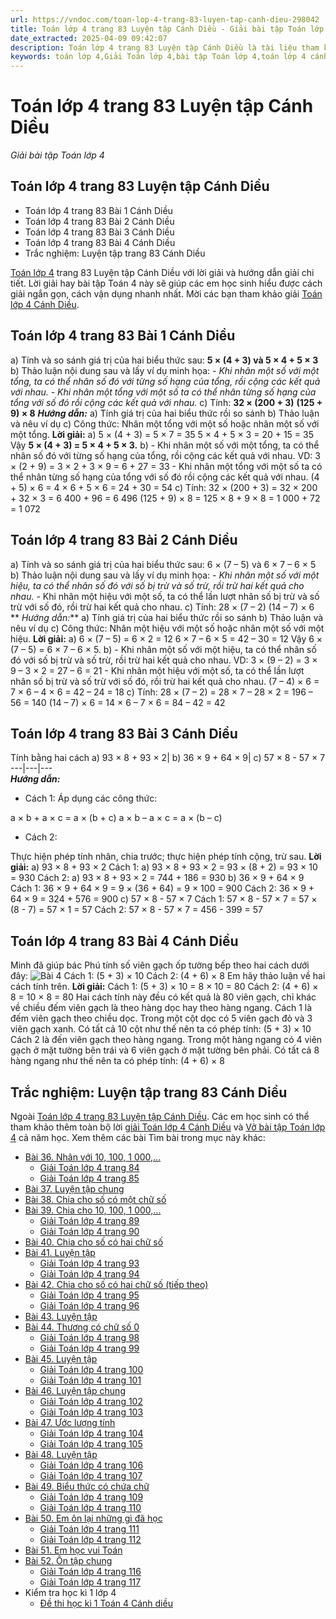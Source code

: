 ```yaml
---
url: https://vndoc.com/toan-lop-4-trang-83-luyen-tap-canh-dieu-298042
title: Toán lớp 4 trang 83 Luyện tập Cánh Diều - Giải bài tập Toán lớp 4 - VnDoc.com
date_extracted: 2025-04-09 09:42:07
description: Toán lớp 4 trang 83 Luyện tập Cánh Diều là tài liệu tham khảo giúp các em học sinh ôn tập lại các dạng bài, rèn luyện kỹ năng giải Toán 4. Sau đây mời các em tham khảo lời giải.
keywords: toán lớp 4,Giải Toán lớp 4,bài tập Toán lớp 4,toán lớp 4 cánh diều,Giải toán lớp 4 cánh diều,Toán lớp 4 Tập 1,toán lớp 4 trang 83 cánh diều,Luyện tập trang 83 Cánh diều,Luyện tập trang 83 lớp 4,bài tập Luyện tập trang 83 Cánh diều,Giải sách Toán lớp 4,Bài tập Toán lớp 4 có lời giải,bài tập toán lớp 4 trang 81,toán lớp 4 Luyện tập trang 83,Luyện tập lớp 4
---
```


# Toán lớp 4 trang 83 Luyện tập Cánh Diều
 _Giải bài tập Toán lớp 4_
## **Toán lớp 4 trang 83 Luyện tập Cánh Diều**
  * Toán lớp 4 trang 83 Bài 1 Cánh Diều
  * Toán lớp 4 trang 83 Bài 2 Cánh Diều
  * Toán lớp 4 trang 83 Bài 3 Cánh Diều
  * Toán lớp 4 trang 83 Bài 4 Cánh Diều
  * Trắc nghiệm: Luyện tập trang 83 Cánh Diều

[Toán lớp 4](<https://vndoc.com/toan-lop4>) trang 83 Luyện tập Cánh Diều với lời giải và hướng dẫn giải chi tiết. Lời giải hay bài tập Toán 4 này sẽ giúp các em học sinh hiểu được cách giải ngắn gọn, cách vận dụng nhanh nhất. Mời các bạn tham khảo giải [Toán lớp 4 Cánh Diều](<https://vndoc.com/toan-lop-4-canh-dieu>).
## **Toán lớp 4 trang 83 Bài 1 Cánh Diều**
a\) Tính và so sánh giá trị của hai biểu thức sau:
**5 × \(4 + 3\) và 5 × 4 + 5 × 3**
b\) Thảo luận nội dung sau và lấy ví dụ minh họa:
_\- Khi nhân một số với một tổng, ta có thể nhân số đó với từng số hạng của tổng, rồi cộng các kết quả với nhau._
_\- Khi nhân một tổng với một số ta có thể nhân từng số hạng của tổng với số đó rồi cộng các kết quả với nhau._
c\) Tính:
**32 × \(200 + 3\)**
**\(125 + 9\) × 8**
 _**Hướng dẫn:**_
a\) Tính giá trị của hai biểu thức rồi so sánh
b\) Thảo luận và nêu ví dụ
c\) Công thức: Nhân một tổng với một số hoặc nhân một số với một tổng.
**Lời giải:**
a\)
5 × \(4 + 3\) = 5 × 7 = 35
5 × 4 + 5 × 3 = 20 + 15 = 35
Vậy **5 × \(4 + 3\) = 5 × 4 + 5 × 3.**
b\)
\- Khi nhân một số với một tổng, ta có thể nhân số đó với từng số hạng của tổng, rồi cộng các kết quả với nhau.
VD: 3 × \(2 + 9\) = 3 × 2 + 3 × 9 = 6 + 27 = 33
\- Khi nhân một tổng với một số ta có thể nhân từng số hạng của tổng với số đó rồi cộng các kết quả với nhau.
\(4 + 5\) × 6 = 4 × 6 + 5 × 6 = 24 + 30 = 54
c\) Tính:
32 × \(200 + 3\) = 32 × 200 + 32 × 3 = 6 400 + 96 = 6 496
\(125 + 9\) × 8 = 125 × 8 + 9 × 8 = 1 000 + 72 = 1 072
## **Toán lớp 4 trang 83 Bài 2 Cánh Diều**
a\) Tính và so sánh giá trị của hai biểu thức sau:
6 × \(7 – 5\) và 6 × 7 – 6 × 5
b\) Thảo luận nội dung sau và lấy ví dụ minh họa:
_\- Khi nhân một số với một hiệu, ta có thể nhân số đó với số bị trừ và số trừ, rồi trừ hai kết quả cho nhau._
\- Khi nhân một hiệu với một số, ta có thể lần lượt nhân số bị trừ và số trừ với số đó, rồi trừ hai kết quả cho nhau.
c\) Tính:
28 × \(7 – 2\) \(14 – 7\) × 6
** _Hướng dẫn:_**
a\) Tính giá trị của hai biểu thức rồi so sánh
b\) Thảo luận và nêu ví dụ
c\) Công thức: Nhân một hiệu với một số hoặc nhân một số với một hiệu.
**Lời giải:**
a\)
6 × \(7 – 5\) = 6 × 2 = 12
6 × 7 – 6 × 5 = 42 – 30 = 12
Vậy 6 × \(7 – 5\) = 6 × 7 – 6 × 5.
b\)
\- Khi nhân một số với một hiệu, ta có thể nhân số đó với số bị trừ và số trừ, rồi trừ hai kết quả cho nhau.
VD: 3 × \(9 – 2\) = 3 × 9 – 3 × 2 = 27 – 6 = 21
\- Khi nhân một hiệu với một số, ta có thể lần lượt nhân số bị trừ và số trừ với số đó, rồi trừ hai kết quả cho nhau.
\(7 – 4\) × 6 = 7 × 6 – 4 × 6 = 42 – 24 = 18
c\) Tính:
28 × \(7 – 2\) = 28 × 7 – 28 × 2 = 196 – 56 = 140
\(14 – 7\) × 6 = 14 × 6 – 7 × 6 = 84 – 42 = 42
## **Toán lớp 4 trang 83 Bài 3 Cánh Diều**
Tính bằng hai cách
a\) 93 × 8 + 93 × 2| b\) 36 × 9 + 64 × 9| c\) 57 × 8 - 57 × 7  
---|---|---  
 _**Hướng dẫn:**_
  * Cách 1: Áp dụng các công thức:

a × b + a × c = a × \(b + c\)
a × b – a × c = a × \(b – c\)
  * Cách 2:

Thực hiện phép tính nhân, chia trước; thực hiện phép tính cộng, trừ sau.
**Lời giải:**
a\) 93 × 8 + 93 × 2
Cách 1: a\) 93 × 8 + 93 × 2
= 93 × \(8 + 2\)
= 93 × 10
= 930
Cách 2: a\) 93 × 8 + 93 × 2
= 744 + 186
= 930
b\) 36 × 9 + 64 × 9
Cách 1: 36 × 9 + 64 × 9
= 9 × \(36 + 64\)
= 9 × 100
= 900
Cách 2: 36 × 9 + 64 × 9
= 324 + 576
= 900
c\) 57 × 8 - 57 × 7
Cách 1: 57 × 8 - 57 × 7
= 57 × \(8 - 7\)
= 57 × 1
= 57
Cách 2: 57 × 8 - 57 × 7
= 456 - 399
= 57
## **Toán lớp 4 trang 83 Bài 4 Cánh Diều**
Minh đã giúp bác Phú tính số viên gạch ốp tường bếp theo hai cách dưới đây:
![Bài 4](https://i.vdoc.vn/data/image/2023/05/31/Toan-4-bai-35-1.jpg)
Cách 1: \(5 + 3\) × 10
Cách 2: \(4 + 6\) × 8
Em hãy thảo luận về hai cách tính trên.
**Lời giải:**
Cách 1: \(5 + 3\) × 10 = 8 × 10 = 80
Cách 2: \(4 + 6\) × 8 = 10 × 8 = 80
Hai cách tính này đều có kết quả là 80 viên gạch, chỉ khác về chiều đếm viên gạch là theo hàng dọc hay theo hàng ngang.
Cách 1 là đếm viên gạch theo chiều dọc. Trong một cột dọc có 5 viên gạch đỏ và 3 viên gạch xanh. Có tất cả 10 cột như thế nên ta có phép tính:
\(5 + 3\) × 10
Cách 2 là đến viên gạch theo hàng ngang. Trong một hàng ngang có 4 viên gạch ở mặt tường bên trái và 6 viên gạch ở mặt tường bên phải. Có tất cả 8 hàng ngang như thế nên ta có phép tính:
\(4 + 6\) × 8
## **Trắc nghiệm: Luyện tập trang 83 Cánh Diều**
Ngoài [Toán lớp 4 trang 83 Luyện tập Cánh Diều](<https://vndoc.com/toan-lop-4-trang-83-luyen-tap-canh-dieu-298042>). Các em học sinh có thể tham khảo thêm toàn bộ lời [giải Toán lớp 4 Cánh Diều](<https://vndoc.com/toan-lop-4-canh-dieu>) và [Vở bài tập Toán lớp 4](<https://vndoc.com/vo-bt-toan4>) cả năm học.
Xem thêm các bài Tìm bài trong mục này khác:
  * [Bài 36. Nhân với 10, 100, 1 000,...](</toan-lop-4-trang-59-60-207331>)
    * [Giải Toán lớp 4 trang 84](</giai-toan-lop-4-trang-84-canh-dieu-324501>)
    * [Giải Toán lớp 4 trang 85](</giai-toan-lop-4-trang-85-canh-dieu-324504>)
  * [Bài 37. Luyện tập chung](</toan-lop-4-luyen-tap-chung-trang-86-canh-dieu-298047>)
  * [Bài 38. Chia cho số có một chữ số](</giai-bai-tap-trang-77-78-sgk-toan-4-chia-cho-so-co-mot-chu-so-luyen-tap-116784>)
  * [Bài 39. Chia cho 10, 100, 1 000,...](</toan-lop-4-trang-89-90-chia-cho-10-100-1-000-canh-dieu-298058>)
    * [Giải Toán lớp 4 trang 89](</giai-toan-lop-4-trang-89-canh-dieu-324516>)
    * [Giải Toán lớp 4 trang 90](</giai-toan-lop-4-trang-90-canh-dieu-324519>)
  * [Bài 40. Chia cho số có hai chữ số](</giai-bai-tap-trang-81-sgk-toan-4-chia-cho-so-co-hai-chu-so-116816>)
  * [Bài 41. Luyện tập](</toan-lop-4-luyen-tap-93-94-canh-dieu-298063>)
    * [Giải Toán lớp 4 trang 93](</giai-toan-lop-4-trang-93-canh-dieu-324529>)
    * [Giải Toán lớp 4 trang 94](</giai-toan-lop-4-trang-94-canh-dieu-324536>)
  * [Bài 42. Chia cho số có hai chữ số \(tiếp theo\)](</giai-bai-tap-trang-84-sgk-toan-4-chia-cho-so-co-hai-chu-so-luyen-tap-tiep-theo-116833>)
    * [Giải Toán lớp 4 trang 95](</giai-toan-lop-4-trang-95-canh-dieu-324544>)
    * [Giải Toán lớp 4 trang 96](</giai-bai-tap-trang-96-sgk-toan-4-luyen-tap-dau-hieu-chia-het-cho-2-va-dau-hieu-chia-het-cho-5-117086>)
  * [Bài 43. Luyện tập](</toan-lop-4-luyen-tap-trang-97-canh-dieu-298067>)
  * [Bài 44. Thương có chữ số 0](</giai-bai-tap-trang-85-sgk-toan-4-thuong-co-chu-so-0-116950>)
    * [Giải Toán lớp 4 trang 98](</giai-bai-tap-trang-98-sgk-toan-4-luyen-tap-dau-hieu-chia-het-cho-9-va-dau-hieu-chia-het-cho-3-117136>)
    * [Giải Toán lớp 4 trang 99](</giai-toan-lop-4-trang-99-canh-dieu-324570>)
  * [Bài 45. Luyện tập](</toan-lop-4-luyen-tap-trang-100-101-canh-dieu-298070>)
    * [Giải Toán lớp 4 trang 100](</giai-bai-tap-trang-100-101-sgk-toan-4-ki-lo-met-vuong-luyen-tap-ki-lo-met-vuong-117155>)
    * [Giải Toán lớp 4 trang 101](</toan-lop-4-trang-101-225465>)
  * [Bài 46. Luyện tập chung](</toan-lop-4-luyen-tap-chung-trang-102-103-canh-dieu-298076>)
    * [Giải Toán lớp 4 trang 102](</giai-toan-lop-4-trang-102-canh-dieu-324620>)
    * [Giải Toán lớp 4 trang 103](</giai-toan-lop-4-trang-103-canh-dieu-324625>)
  * [Bài 47. Ước lượng tính](</toan-lop-4-trang-104-105-uoc-luong-tinh-canh-dieu-298078>)
    * [Giải Toán lớp 4 trang 104](</toan-lop-4-trang-104-225466>)
    * [Giải Toán lớp 4 trang 105](</giai-bai-tap-trang-104-105-sgk-toan-4-luyen-tap-dien-tich-hinh-binh-hanh-117337>)
  * [Bài 48. Luyện tập](</toan-lop-4-luyen-tap-trang-106-107-canh-dieu-298089>)
    * [Giải Toán lớp 4 trang 106](</giai-toan-lop-4-trang-106-canh-dieu-324678>)
    * [Giải Toán lớp 4 trang 107](</giai-toan-lop-4-trang-107-canh-dieu-324686>)
  * [Bài 49. Biểu thức có chứa chữ](</giai-bai-tap-trang-6-7-sgk-toan-4-bieu-thuc-co-chua-mot-chu-luyen-tap-115834>)
    * [Giải Toán lớp 4 trang 109](</giai-toan-lop-4-trang-109-canh-dieu-324694>)
    * [Giải Toán lớp 4 trang 110](</toan-lop-4-trang-110-225703>)
  * [Bài 50. Em ôn lại những gì đã học](</toan-lop-4-trang-111-112-em-on-lai-nhung-gi-da-hoc-canh-dieu-298096>)
    * [Giải Toán lớp 4 trang 111](</giai-toan-lop-4-trang-111-canh-dieu-324738>)
    * [Giải Toán lớp 4 trang 112](</giai-bai-tap-trang-112-sgk-toan-4-phan-so-bang-nhau-119493>)
  * [Bài 51. Em học vui Toán](</toan-lop-4-trang-113-114-115-em-hoc-vui-toan-canh-dieu-298101>)
  * [Bài 52. Ôn tập chung](</toan-lop-4-trang-116-117-118-on-tap-chung-canh-dieu-298105>)
    * [Giải Toán lớp 4 trang 116](</giai-toan-lop-4-trang-116-canh-dieu-324746>)
    * [Giải Toán lớp 4 trang 117](</giai-toan-lop-4-trang-117-canh-dieu-324752>)
  * Kiểm tra học kì 1 lớp 4
    * [Đề thi học kì 1 Toán 4 Cánh diều](</de-kiem-tra-toan-lop-4-hoc-ki-1-canh-dieu>)

